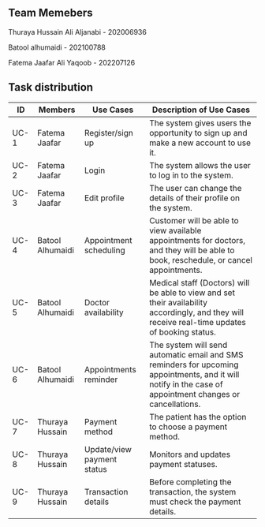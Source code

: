 ## Team Memebers 

Thuraya Hussain Ali Aljanabi - 202006936

Batool alhumaidi - 202100788

Fatema Jaafar Ali Yaqoob - 202207126

## Task distribution

| ID  | Members          | Use Cases                   | Description of Use Cases  |
|-----|-----------------|----------------------------|--------------------------|
| UC-1 | Fatema Jaafar   | Register/sign up           | The system gives users the opportunity to sign up and make a new account to use it.  |
| UC-2 | Fatema Jaafar   | Login                      | The system allows the user to log in to the system.  |
| UC-3 | Fatema Jaafar   | Edit profile               | The user can change the details of their profile on the system.  |
| UC-4 | Batool Alhumaidi | Appointment scheduling    | Customer will be able to view available appointments for doctors, and they will be able to book, reschedule, or cancel appointments.  |
| UC-5 | Batool Alhumaidi | Doctor availability       | Medical staff (Doctors) will be able to view and set their availability accordingly, and they will receive real-time updates of booking status.  |
| UC-6 | Batool Alhumaidi | Appointments reminder     | The system will send automatic email and SMS reminders for upcoming appointments, and it will notify in the case of appointment changes or cancellations.  |
| UC-7 | Thuraya Hussain  | Payment method            | The patient has the option to choose a payment method.  |
| UC-8 | Thuraya Hussain  | Update/view payment status | Monitors and updates payment statuses.  |
| UC-9 | Thuraya Hussain  | Transaction details       | Before completing the transaction, the system must check the payment details.  |

